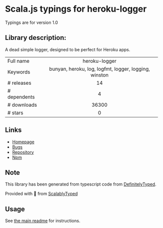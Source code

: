 
# Scala.js typings for heroku-logger

Typings are for version 1.0

## Library description:
A dead simple logger, designed to be perfect for Heroku apps.

|                    |                 |
| ------------------ | :-------------: |
| Full name          | heroku-logger |
| Keywords           | bunyan, heroku, log, logfmt, logger, logging, winston |
| # releases         | 14 |
| # dependents       | 4 |
| # downloads        | 36300 |
| # stars            | 0 |

## Links
- [Homepage](https://github.com/ianstormtaylor/heroku-logger#readme)
- [Bugs](https://github.com/ianstormtaylor/heroku-logger/issues)
- [Repository](https://github.com/ianstormtaylor/heroku-logger)
- [Npm](https://www.npmjs.com/package/heroku-logger)
    


## Note
This library has been generated from typescript code from [DefinitelyTyped](https://definitelytyped.org).

Provided with :purple_heart: from [ScalablyTyped](https://github.com/oyvindberg/ScalablyTyped)

## Usage
See [the main readme](../../readme.md) for instructions.


